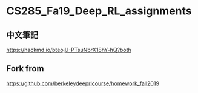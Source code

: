 # CS285_Fa19_Deep_RL_assignments

## 中文筆記
https://hackmd.io/bteojU-PTsuNbrX18hY-hQ?both

## Fork from
https://github.com/berkeleydeeprlcourse/homework_fall2019
